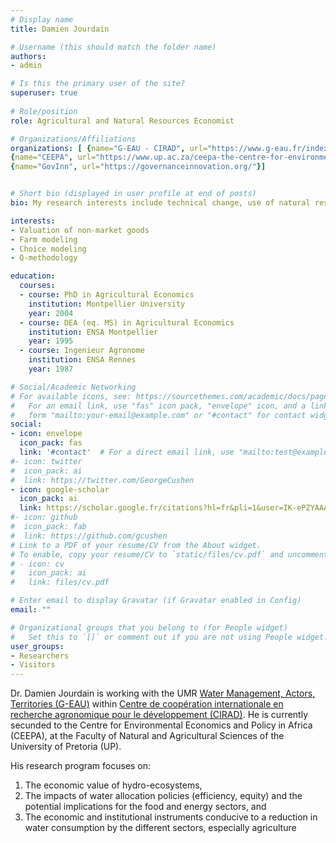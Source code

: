 ```yaml
---
# Display name
title: Damien Jourdain

# Username (this should match the folder name)
authors:
- admin

# Is this the primary user of the site?
superuser: true
 
# Role/position
role: Agricultural and Natural Resources Economist

# Organizations/Affiliations
organizations: [ {name="G-EAU - CIRAD", url="https://www.g-eau.fr/index.php/en/"},
{name="CEEPA", url="https://www.up.ac.za/ceepa-the-centre-for-environmental-economics-and-policy-in-african"},
{name="GovInn", url="https://governanceinnovation.org/"}]


# Short bio (displayed in user profile at end of posts)
bio: My research interests include technical change, use of natural resources by farming households, environmental valuation

interests:
- Valuation of non-market goods
- Farm modeling
- Choice modeling
- Q-methodology

education:
  courses:
  - course: PhD in Agricultural Economics
    institution: Montpellier University 
    year: 2004
  - course: DEA (eq. MS) in Agricultural Economics
    institution: ENSA Montpellier
    year: 1995
  - course: Ingenieur Agronome
    institution: ENSA Rennes
    year: 1987

# Social/Academic Networking
# For available icons, see: https://sourcethemes.com/academic/docs/page-builder/#icons
#   For an email link, use "fas" icon pack, "envelope" icon, and a link in the
#   form "mailto:your-email@example.com" or "#contact" for contact widget.
social:
- icon: envelope
  icon_pack: fas
  link: '#contact'  # For a direct email link, use "mailto:test@example.org".
#- icon: twitter
#  icon_pack: ai
#  link: https://twitter.com/GeorgeCushen
- icon: google-scholar
  icon_pack: ai
  link: https://scholar.google.fr/citations?hl=fr&pli=1&user=IK-ePZYAAAAJ
#- icon: github
#  icon_pack: fab
#  link: https://github.com/gcushen
# Link to a PDF of your resume/CV from the About widget.
# To enable, copy your resume/CV to `static/files/cv.pdf` and uncomment the lines below.
# - icon: cv
#   icon_pack: ai
#   link: files/cv.pdf

# Enter email to display Gravatar (if Gravatar enabled in Config)
email: ""

# Organizational groups that you belong to (for People widget)
#   Set this to `[]` or comment out if you are not using People widget.
user_groups:
- Researchers
- Visitors
---
```


Dr. Damien Jourdain is working with the UMR [Water Management, Actors, Territories (G-EAU)](https://www.g-eau.fr/index.php/en/) within [Centre de coopération internationale en recherche agronomique pour le développement (CIRAD)](https://www.cirad.fr/en/home-page). He is currently secunded to the Centre for Environmental Economics and Policy in Africa (CEEPA), at the Faculty of Natural and Agricultural Sciences of the University of Pretoria (UP).

His research program focuses on:

1. The economic value of hydro-ecosystems,
2. The impacts of water allocation policies (efficiency, equity) and the potential implications for the food and energy sectors, and
3. The economic and institutional instruments conducive to a reduction in water consumption by the different sectors, especially agriculture

